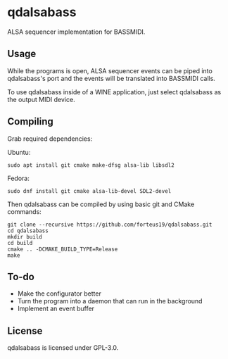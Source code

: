 # qdalsabass

ALSA sequencer implementation for BASSMIDI.

## Usage

While the programs is open, ALSA sequencer events can be piped into qdalsabass's port and the events will be translated into BASSMIDI calls.

To use qdalsabass inside of a WINE application, just select qdalsabass as the output MIDI device.

## Compiling

Grab required dependencies:

Ubuntu:
```
sudo apt install git cmake make-dfsg alsa-lib libsdl2
```

Fedora:
```
sudo dnf install git cmake alsa-lib-devel SDL2-devel
```

Then qdalsabass can be compiled by using basic git and CMake commands:

```
git clone --recursive https://github.com/forteus19/qdalsabass.git
cd qdalsabass
mkdir build
cd build
cmake .. -DCMAKE_BUILD_TYPE=Release
make
```

## To-do

- Make the configurator better
- Turn the program into a daemon that can run in the background
- Implement an event buffer


## License

qdalsabass is licensed under GPL-3.0.